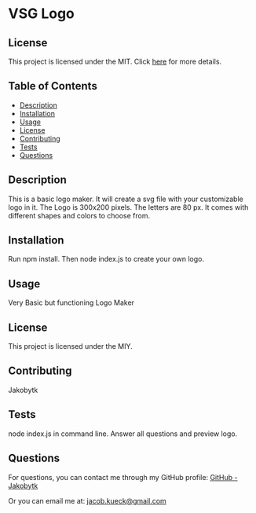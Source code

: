 
# VSG Logo 

## License

This project is licensed under the MIT. Click [here]() for more details.



## Table of Contents
- [Description](#description)
- [Installation](#installation)
- [Usage](#usage)
- [License](#license)
- [Contributing](#contributing)
- [Tests](#tests)
- [Questions](#questions)

## Description
This is a basic logo maker. It will create a svg file with your customizable logo in it. The Logo is 300x200 pixels. The letters are 80 px. It comes with different shapes and colors to 
choose from.

## Installation
Run npm install. Then node index.js to create your own logo.

## Usage
Very Basic but functioning Logo Maker

## License
This project is licensed under the MIY.

## Contributing
Jakobytk

## Tests
node index.js in command line. Answer all questions and preview logo.

## Questions
For questions, you can contact me through my GitHub profile:
[GitHub - Jakobytk](https://github.com/Jakobytk)

Or you can email me at: jacob.kueck@gmail.com